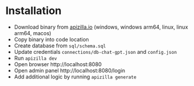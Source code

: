 # Installation

- Download binary from [apizilla.io](https://www.apizilla.io) (windows, windows arm64, linux, linux arm64, macos)
- Copy binary into code location
- Create database from `sql/schema.sql`
- Update credentials `connections/db-chat-gpt.json` and `config.json`
- Run `apizilla dev`
- Open browser http://localhost:8080
- Open admin panel http://localhost:8080/login
- Add additional logic by running `apizilla generate`
